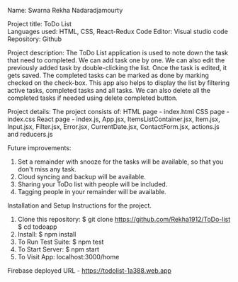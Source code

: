 Name: Swarna Rekha Nadaradjamourty

Project title: ToDo List  
Languages used: HTML, CSS, React-Redux
Code Editor: Visual studio code 
Repository: Github

Project description: The ToDo List application is used to note down the task that need to completed. We can add task one by one. We can also edit the previously added task by double-clicking the list. Once the task is edited, it gets saved. The completed tasks can be marked as done by marking checked on the check-box. This app also helps to display the list by filtering active tasks, completed tasks and all tasks. We can also delete all the completed tasks if needed using delete completed button.

Project details: The project consists of: 
HTML page - index.html
CSS page - index.css
React page - index.js, App.jsx, ItemsListContainer.jsx, Item.jsx, Input.jsx, Filter.jsx, Error.jsx, CurrentDate.jsx, ContactForm.jsx, actions.js and reducers.js

Future improvements:
1. Set a remainder with snooze for the tasks will be available, so that you don't miss any task.
2. Cloud syncing and backup will be available.
3. Sharing your ToDo list with people will be included.
4. Tagging people in your remainder will be available.

Installation and Setup Instructions for the project.
1. Clone this repository:
    $ git clone https://github.com/Rekha1912/ToDo-list
    $ cd todoapp
2. Install:
    $ npm install
3. To Run Test Suite:
    $ npm test
4. To Start Server:
    $ npm start
5. To Visit App:
    localhost:3000/home

Firebase deployed URL - https://todolist-1a388.web.app



